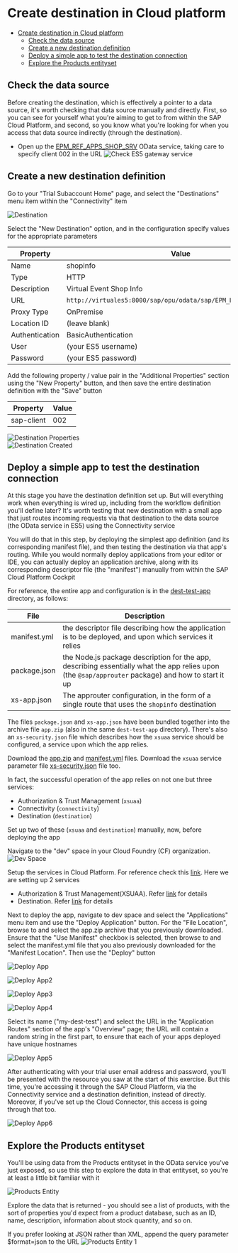 # Create destination in Cloud platform

- [Create destination in Cloud platform](#create-destination-in-cloud-platform)
  - [Check the data source](#check-the-data-source)
  - [Create a new destination definition](#create-a-new-destination-definition)
  - [Deploy a simple app to test the destination connection](#deploy-a-simple-app-to-test-the-destination-connection)
  - [Explore the Products entityset](#explore-the-products-entityset)

## Check the data source
Before creating the destination, which is effectively a pointer to a data source, it's worth checking that data source manually and directly. First, so you can see for yourself what you're aiming to get to from within the SAP Cloud Platform, and second, so you know what you're looking for when you access that data source indirectly (through the destination).
- Open up the [EPM_REF_APPS_SHOP_SRV](https://sapes5.sapdevcenter.com/sap/opu/odata/sap/EPM_REF_APPS_SHOP_SRV/?sap-client=002) OData service, taking care to specify client 002 in the URL
  ![Check ES5 gateway service](screenshots/check-es5-gateway-service.png)

## Create a new destination definition
Go to your "Trial Subaccount Home" page, and select the "Destinations" menu item within the "Connectivity" item

![Destination](screenshots/create-dest.png)

Select the "New Destination" option, and in the configuration specify values for the appropriate parameters

| Property       | Value                                                             |
| -------------- | ----------------------------------------------------------------- |
| Name           | shopinfo                                                          |
| Type           | HTTP                                                              |
| Description    | Virtual Event Shop Info                                           |
| URL            | `http://virtuales5:8000/sap/opu/odata/sap/EPM_REF_APPS_SHOP_SRV/` |
| Proxy Type     | OnPremise                                                         |
| Location ID    | (leave blank)                                                     |
| Authentication | BasicAuthentication                                               |
| User           | (your ES5 username)                                               |
| Password       | (your ES5 password)                                               |


Add the following property / value pair in the "Additional Properties" section using the "New Property" button, and then save the entire destination definition with the "Save" button

| Property   | Value |
| ---------- | ----- |
| sap-client | 002   |

![Destination Properties](screenshots/create-dest1.png)
<br>
![Destination Created](screenshots/create-dest2.png)

## Deploy a simple app to test the destination connection
At this stage you have the destination definition set up. But will everything work when everything is wired up, including from the workflow definition you'll define later? It's worth testing that new destination with a small app that just routes incoming requests via that destination to the data source (the OData service in ES5) using the Connectivity service

You will do that in this step, by deploying the simplest app definition (and its corresponding manifest file), and then testing the destination via that app's routing. While you would normally deploy applications from your editor or IDE, you can actually deploy an application archive, along with its corresponding descriptor file (the "manifest") manually from within the SAP Cloud Platform Cockpit

For reference, the entire app and configuration is in the [dest-test-app](./dest-test-app/) directory, as follows:

| File         | Description                                                                                                                                        |
| ------------ | -------------------------------------------------------------------------------------------------------------------------------------------------- |
| manifest.yml | the descriptor file describing how the application is to be deployed, and upon which services it relies                                            |
| package.json | the Node.js package description for the app, describing essentially what the app relies upon (the `@sap/approuter` package) and how to start it up |
| xs-app.json  | The approuter configuration, in the form of a single route that uses the `shopinfo` destination                                                    |

The files `package.json` and `xs-app.json` have been bundled together into the archive file `app.zip` (also in the same `dest-test-app` directory). There's also an `xs-security.json` file which describes how the `xsuaa` service should be configured, a service upon which the app relies.

Download the [app.zip](dest-test-app/app.zip) and [manifest.yml](dest-test-app/manifest.yml) files. Download the `xsuaa` service parameter file [xs-security.json](dest-test-app/xs-security.json) file too.

In fact, the successful operation of the app relies on not one but three services:

- Authorization & Trust Management (`xsuaa`)
- Connectivity (`connectivity`)
- Destination (`destination`)

Set up two of these (`xsuaa` and `destination`) manually, now, before deploying the app

Navigate to the "dev" space in your Cloud Foundry (CF) organization.
![Dev Space](./screenshots/dev-space.png)

Setup the services in Cloud Platform. For reference check this [link](../Setting-up%20Services/readme.md). Here we are setting up 2 services
- Authorization & Trust Management(XSUAA). Refer [link](../Setting-up%20Services/readme.md) for details
- Destination. Refer [link](../Setting-up%20Services/readme.md) for details

Next to deploy the app, navigate to dev space and select the "Applications" menu item and use the "Deploy Application" button. For the "File Location", browse to and select the app.zip archive that you previously downloaded. Ensure that the "Use Manifest" checkbox is selected, then browse to and select the manifest.yml file that you also previously downloaded for the "Manifest Location". Then use the "Deploy" button

![Deploy App](./screenshots/deploy-app1.png)

![Deploy App2](./screenshots/deploy-app2.png)

![Deploy App3](./screenshots/deploy-app3.png)

![Deploy App4](./screenshots/deploy-app4.png)

Select its name ("my-dest-test") and select the URL in the "Application Routes" section of the app's "Overview" page; the URL will contain a random string in the first part, to ensure that each of your apps deployed have unique hostnames

![Deploy App5](./screenshots/deploy-app5.png)

After authenticating with your trial user email address and password, you'll be presented with the resource you saw at the start of this exercise. But this time, you're accessing it through the SAP Cloud Platform, via the Connectivity service and a destination definition, instead of directly. Moreover, if you've set up the Cloud Connector, this access is going through that too.

![Deploy App6](./screenshots/copy-deploy-app6.png)

## Explore the Products entityset
You'll be using data from the Products entityset in the OData service you've just exposed, so use this step to explore the data in that entityset, so you're at least a little bit familiar with it

![Products Entity](./screenshots/entity-products.png)

Explore the data that is returned - you should see a list of products, with the sort of properties you'd expect from a product database, such as an ID, name, description, information about stock quantity, and so on.

If you prefer looking at JSON rather than XML, append the query parameter $format=json to the URL
![Products Entity 1](./screenshots/entity-products2.png)

